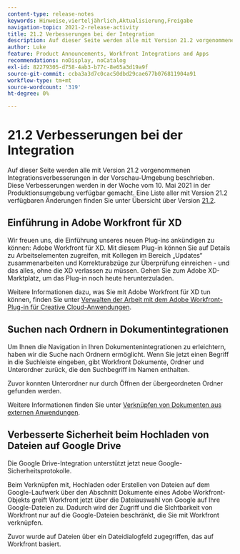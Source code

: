 ```yaml
---
content-type: release-notes
keywords: Hinweise,vierteljährlich,Aktualisierung,Freigabe
navigation-topic: 2021-2-release-activity
title: 21.2 Verbesserungen bei der Integration
description: Auf dieser Seite werden alle mit Version 21.2 vorgenommenen Integrationsverbesserungen in der Vorschau-Umgebung beschrieben. Diese Verbesserungen werden in der Woche vom 10. Mai 2021 in der Produktionsumgebung verfügbar gemacht. Eine Liste aller mit Version 21.2 verfügbaren Änderungen finden Sie in der Übersicht über die Version 21.2.
author: Luke
feature: Product Announcements, Workfront Integrations and Apps
recommendations: noDisplay, noCatalog
exl-id: 82279305-d758-4ab3-b77c-8e65a3d19a9f
source-git-commit: ccba3a3d7c0cac50dbd29cae677b076811904a91
workflow-type: tm+mt
source-wordcount: '319'
ht-degree: 0%

---
```


# 21.2 Verbesserungen bei der Integration

Auf dieser Seite werden alle mit Version 21.2 vorgenommenen Integrationsverbesserungen in der Vorschau-Umgebung beschrieben. Diese Verbesserungen werden in der Woche vom 10. Mai 2021 in der Produktionsumgebung verfügbar gemacht. Eine Liste aller mit Version 21.2 verfügbaren Änderungen finden Sie unter Übersicht über Version [21.2](../../../product-announcements/product-releases/21.2-release-activity/21-2-release-overview.md).

## Einführung in Adobe Workfront für XD

Wir freuen uns, die Einführung unseres neuen Plug-ins ankündigen zu können: Adobe Workfront für XD. Mit diesem Plug-in können Sie auf Details zu Arbeitselementen zugreifen, mit Kollegen im Bereich „Updates“ zusammenarbeiten und Korrekturabzüge zur Überprüfung einreichen - und das alles, ohne die XD verlassen zu müssen. Gehen Sie zum Adobe XD-Marktplatz, um das Plug-in noch heute herunterzuladen.

Weitere Informationen dazu, was Sie mit Adobe Workfront für XD tun können, finden Sie unter [Verwalten der Arbeit mit dem Adobe Workfront-Plug-in für Creative Cloud-Anwendungen](/help/quicksilver/workfront-integrations-and-apps/adobe-workfront-for-creative-cloud/wf-cc-manage-work-toc.md).


## Suchen nach Ordnern in Dokumentintegrationen

Um Ihnen die Navigation in Ihren Dokumentenintegrationen zu erleichtern, haben wir die Suche nach Ordnern ermöglicht. Wenn Sie jetzt einen Begriff in die Suchleiste eingeben, gibt Workfront Dokumente, Ordner und Unterordner zurück, die den Suchbegriff im Namen enthalten.

Zuvor konnten Unterordner nur durch Öffnen der übergeordneten Ordner gefunden werden.

Weitere Informationen finden Sie unter [Verknüpfen von Dokumenten aus externen Anwendungen](../../../documents/adding-documents-to-workfront/link-documents-from-external-apps.md).

## Verbesserte Sicherheit beim Hochladen von Dateien auf Google Drive

Die Google Drive-Integration unterstützt jetzt neue Google-Sicherheitsprotokolle.

Beim Verknüpfen mit, Hochladen oder Erstellen von Dateien auf dem Google-Laufwerk über den Abschnitt Dokumente eines Adobe Workfront-Objekts greift Workfront jetzt über die Dateiauswahl von Google auf Ihre Google-Dateien zu. Dadurch wird der Zugriff und die Sichtbarkeit von Workfront nur auf die Google-Dateien beschränkt, die Sie mit Workfront verknüpfen.

Zuvor wurde auf Dateien über ein Dateidialogfeld zugegriffen, das auf Workfront basiert.

